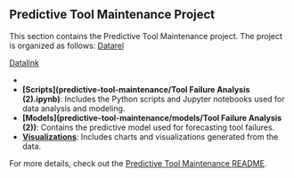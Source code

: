 ## Predictive Tool Maintenance Project

This section contains the Predictive Tool Maintenance project. The project is organized as follows:
[Datarel](ai4i2020_pmd.csv)

[Datalink](https://github.com/jcooper2368/JCProjectCode/raw/main/predictive-tool-maintenance/ai4i2020_pmd.csv)


- 
- **[Scripts](predictive-tool-maintenance/Tool Failure Analysis (2).ipynb)**: Includes the Python scripts and Jupyter notebooks used for data analysis and modeling.
- **[Models](predictive-tool-maintenance/models/Tool Failure Analysis (2))**: Contains the predictive model used for forecasting tool failures.
- **[Visualizations](predictive-tool-maintenance/visualizations/)**: Includes charts and visualizations generated from the data.

For more details, check out the [Predictive Tool Maintenance README](predictive-tool-maintenance/README.md).

